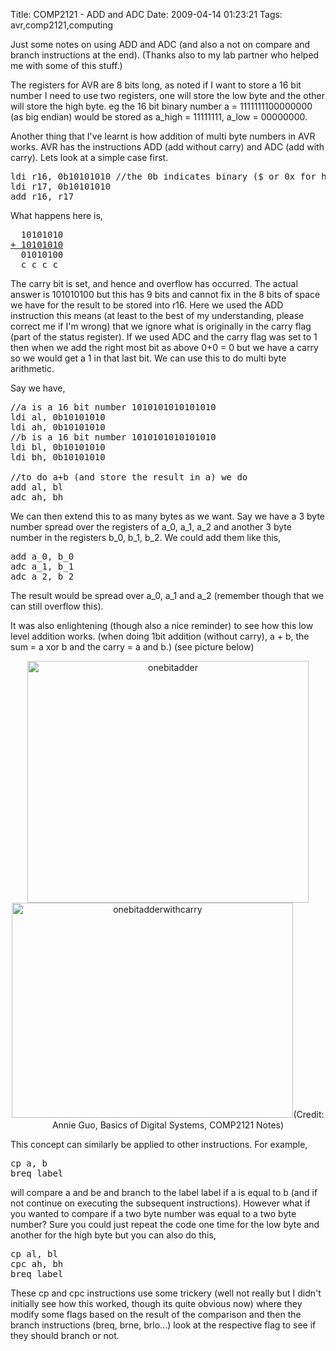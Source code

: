 Title: COMP2121 - ADD and ADC
Date: 2009-04-14 01:23:21
Tags: avr,comp2121,computing

Just some notes on using ADD and ADC (and also a not on compare and branch instructions at the end). (Thanks also to my lab partner who helped me with some of this stuff.)

The registers for AVR are 8 bits long, as noted if I want to store a 16 bit number I need to use two registers, one will store the low byte and the other will store the high byte. eg the 16 bit binary number a = 1111111100000000 (as big endian) would be stored as a_high = 11111111, a_low = 00000000.

Another thing that I've learnt is how addition of multi byte numbers in AVR works. AVR has the instructions ADD (add without carry) and ADC (add with carry). Lets look at a simple case first.
<pre>ldi r16, 0b10101010 //the 0b indicates binary ($ or 0x for hex, nothing for decimal, 0 for octal). loads the binary number 10101010 into register 16.
ldi r17, 0b10101010
add r16, r17</pre>
What happens here is,
<pre>  10101010
<span style="text-decoration:underline;">+ 10101010</span>
  01010100
  c c c c</pre>
The carry bit is set, and hence and overflow has occurred. The actual answer is 101010100 but this has 9 bits and cannot fix in the 8 bits of space we have for the result to be stored into r16. Here we used the ADD instruction this means (at least to the best of my understanding, please correct me if I'm wrong) that we ignore what is originally in the carry flag (part of the status register). If we used ADC and the carry flag was set to 1 then when we add the right most bit as above 0+0 = 0 but we have a carry so we would get a 1 in that last bit. We can use this to do multi byte arithmetic.

Say we have,
<pre>//a is a 16 bit number 1010101010101010
ldi al, 0b10101010
ldi ah, 0b10101010
//b is a 16 bit number 1010101010101010
ldi bl, 0b10101010
ldi bh, 0b10101010

//to do a+b (and store the result in a) we do
add al, bl
adc ah, bh</pre>
We can then extend this to as many bytes as we want. Say we have a 3 byte number spread over the registers of a_0, a_1, a_2 and another 3 byte number in the registers b_0, b_1, b_2. We could add them like this,
<pre>add a_0, b_0
adc a_1, b_1
adc a_2, b_2</pre>
The result would be spread over a_0, a_1 and a_2 (remember though that we can still overflow this).

It was also enlightening (though also a nice reminder) to see how this low level addition works. (when doing 1bit addition (without carry), a + b, the sum = a xor b and the carry = a and b.) (see picture below)
<p style="text-align:center;"><a href="/blog/attachments/2009/04/onebitadderwithcarry.png"><img class="aligncenter size-full wp-image-466" title="onebitadder" src="/blog/attachments/2009/04/onebitadder.png" alt="onebitadder" width="450" height="387" /><img class="aligncenter size-full wp-image-467" title="onebitadderwithcarry" src="/blog/attachments/2009/04/onebitadderwithcarry.png" alt="onebitadderwithcarry" width="450" height="344" /></a>(Credit: Annie Guo, Basics of Digital Systems, COMP2121 Notes)</p>

This concept can similarly be applied to other instructions. For example,
<pre>cp a, b
breq label</pre>
will compare a and be and branch to the label label if a is equal to b (and if not continue on executing the subsequent instructions). However what if you wanted to compare if a two byte number was equal to a two byte number? Sure you could just repeat the code one time for the low byte and another for the high byte but you can also do this,
<pre>cp al, bl
cpc ah, bh
breq label</pre>
These cp and cpc instructions use some trickery (well not really but I didn't initially see how this worked, though its quite obvious now) where they modify some flags based on the result of the comparison and then the branch instructions (breq, brne, brlo...) look at the respective flag to see if they should branch or not.